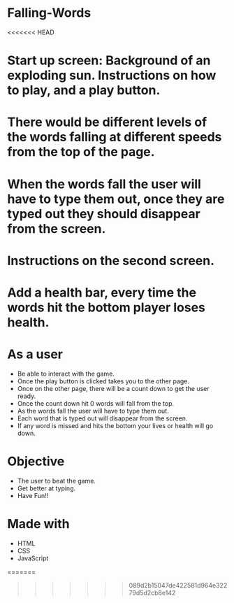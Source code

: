 # Falling-Words

<<<<<<< HEAD
# Start up screen: Background of an exploding sun. Instructions on how to play, and a play button.

# There would be different levels of the words falling at different speeds from the top of the page. 

# When the words fall the user will have to type them out, once they are typed out they should disappear from the screen. 

# Instructions on the second screen. 

# Add a health bar, every time the words hit the bottom player loses health.

# As a user
 * Be able to interact with the game. 
 * Once the play button is clicked takes you to the other page.
 * Once on the other page, there will be a count down to get the user ready.
 * Once the count down hit 0 words will fall from the top.
 * As the words fall the user will have to type them out.
 * Each word that is typed out will disappear from the screen.
 * If any word is missed and hits the bottom your lives or health will go down. 

# Objective 
 * The user to beat the game.
 * Get better at typing.
 * Have Fun!!

# Made with 
 * HTML
 * CSS
 * JavaScript 
 
=======
>>>>>>> 089d2b15047de422581d964e32279d5d2cb8e142
